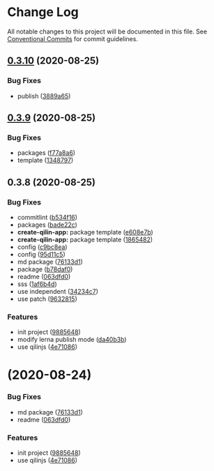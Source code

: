 # Change Log

All notable changes to this project will be documented in this file.
See [Conventional Commits](https://conventionalcommits.org) for commit guidelines.

## [0.3.10](https://github.com/jackhutu/qilin/compare/v0.3.9...v0.3.10) (2020-08-25)

### Bug Fixes

- publish ([3889a65](https://github.com/jackhutu/qilin/commit/3889a65cafc6af6a4ecbb0b4e037cb8234b30f9e))

## [0.3.9](https://github.com/jackhutu/qilin/compare/v0.3.8...v0.3.9) (2020-08-25)

### Bug Fixes

- packages ([f77a8a6](https://github.com/jackhutu/qilin/commit/f77a8a6b1475247123d8acbbb625e2b00bb9edb7))
- template ([1348797](https://github.com/jackhutu/qilin/commit/13487972c7367435bff4eb3589bd0d5073b3d8be))

## 0.3.8 (2020-08-25)

### Bug Fixes

- commitlint ([b534f16](https://github.com/jackhutu/qilin/commit/b534f167a755d9ac8c92204a005df1fde613f50d))
- packages ([bade22c](https://github.com/jackhutu/qilin/commit/bade22c6789c5bb5b9dab08ff582a53d656c6ea5))
- **create-qilin-app:** package template ([e608e7b](https://github.com/jackhutu/qilin/commit/e608e7b7aee9a267288803e395be929d1d688f98))
- **create-qilin-app:** package template ([1865482](https://github.com/jackhutu/qilin/commit/1865482f4204764afa83f53fba5535f8af4be43d))
- config ([c9bc8ea](https://github.com/jackhutu/qilin/commit/c9bc8ea9b2b03a550476b44b38218d29ffd6be33))
- config ([95d11c5](https://github.com/jackhutu/qilin/commit/95d11c59b3a50b850e24be5709c007f56f73c4da))
- md package ([76133d1](https://github.com/jackhutu/qilin/commit/76133d1630fe8162413464657f36f185d9c54cc4))
- package ([b78daf0](https://github.com/jackhutu/qilin/commit/b78daf0e20afce65589f398787872a0fd0787f06))
- readme ([063dfd0](https://github.com/jackhutu/qilin/commit/063dfd0a78fbaa6be49e50538c90b7d257a391e8))
- sss ([1af6b4d](https://github.com/jackhutu/qilin/commit/1af6b4d937a2c1bc4ff769aaed842b6e0968c00a))
- use independent ([34234c7](https://github.com/jackhutu/qilin/commit/34234c77e9967dca8b62017469a75abca833b79c))
- use patch ([9632815](https://github.com/jackhutu/qilin/commit/9632815a58d29a6f171faeac82279349bfbd8755))

### Features

- init project ([9885648](https://github.com/jackhutu/qilin/commit/98856485475b3eed45e842e9b63f346e19d36287))
- modify lerna publish mode ([da40b3b](https://github.com/jackhutu/qilin/commit/da40b3b8634597e714c5847ee723e469ca578712))
- use qilinjs ([4e71086](https://github.com/jackhutu/qilin/commit/4e71086898e40b6376cd1dff11043cdd031d1dad))

# (2020-08-24)

### Bug Fixes

- md package ([76133d1](https://github.com/jackhutu/qilin/commit/76133d1630fe8162413464657f36f185d9c54cc4))
- readme ([063dfd0](https://github.com/jackhutu/qilin/commit/063dfd0a78fbaa6be49e50538c90b7d257a391e8))

### Features

- init project ([9885648](https://github.com/jackhutu/qilin/commit/98856485475b3eed45e842e9b63f346e19d36287))
- use qilinjs ([4e71086](https://github.com/jackhutu/qilin/commit/4e71086898e40b6376cd1dff11043cdd031d1dad))
